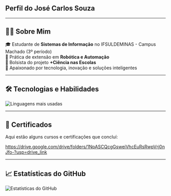 ## Perfil do José Carlos Souza

---

## 👨‍💻 Sobre Mim  

🎓 Estudante de **Sistemas de Informação** no IFSULDEMINAS - Campus Machado (3º período)  
🤖 Prática de extensão em **Robótica e Automação**  
🎯 Bolsista do projeto **+Ciência nas Escolas**  
🚀 Apaixonado por tecnologia, inovação e soluções inteligentes  

---

## 🛠️ Tecnologias e Habilidades 

![Linguagens mais usadas](https://github-readme-stats.vercel.app/api/top-langs/?username=jose1souza&layout=compact&theme=dark)

---

## 📜 Certificados  
Aqui estão alguns cursos e certificações que concluí:

https://drive.google.com/drive/folders/1NpASCQcgGsweiVhcEuRsRwpVrj0nJfo-?usp=drive_link

---

## 📈 Estatísticas do GitHub
![Estatísticas do GitHub](https://github-readme-stats.vercel.app/api?username=jose1souza&show_icons=true&theme=dark)
